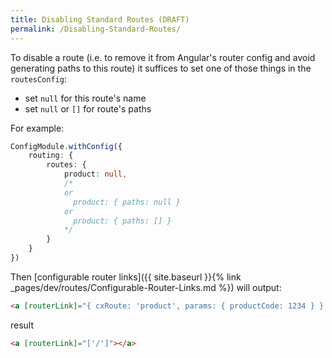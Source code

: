 ```yaml
---
title: Disabling Standard Routes (DRAFT)
permalink: /Disabling-Standard-Routes/
---
```


To disable a route (i.e. to remove it from Angular's router config and avoid generating paths to this route) it suffices to set one of those things in the `routesConfig`:

- set `null` for this route's name
- set `null` or `[]` for route's paths

For example:

```typescript
ConfigModule.withConfig({
    routing: {
        routes: {
            product: null,
            /*
            or
              product: { paths: null }
            or
              product: { paths: [] }
            */
        }
    }
})
```

Then [configurable router links]({{ site.baseurl }}{% link _pages/dev/routes/Configurable-Router-Links.md %}) will output:

```html
<a [routerLink]="{ cxRoute: 'product', params: { productCode: 1234 } } | cxUrl"></a>
```

result

```html
<a [routerLink]="['/']"></a>
```
